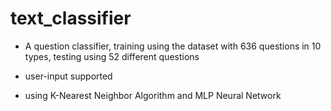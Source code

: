 # text_classifier

- A question classifier, training using the dataset with 636 questions in 10 types, testing using 52 different questions

- user-input supported

- using K-Nearest Neighbor Algorithm and MLP Neural Network
